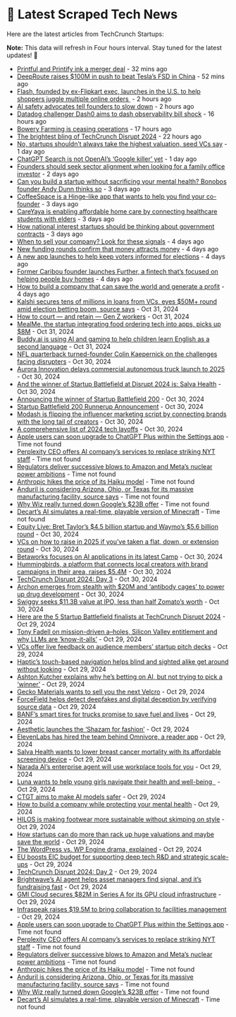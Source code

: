 
# 📰 Latest Scraped Tech News

Here are the latest articles from TechCrunch Startups:

**Note:** This data will refresh in Four hours interval. Stay tuned for the latest updates! 🔄
- [Printful and Printify ink a merger deal](https://techcrunch.com/2024/11/05/printful-and-printify-ink-a-merger-deal/) - 32 mins ago
- [DeepRoute raises $100M in push to beat Tesla’s FSD in China](https://techcrunch.com/2024/11/05/deeproute-raises-100m-in-push-to-beat-teslas-fsd-in-china/) - 52 mins ago
- [Flash, founded by ex-Flipkart exec, launches in the U.S. to help shoppers juggle multiple online orders ](https://techcrunch.com/2024/11/05/flash-founded-by-ex-flipcart-exec-launches-in-the-us-to-help-shoppers-juggle-online-orders/) - 2 hours ago
- [AI safety advocates tell founders to slow down](https://techcrunch.com/2024/11/05/ai-safety-advocates-tell-founders-to-slow-down/) - 2 hours ago
- [Datadog challenger Dash0 aims to dash observability bill shock](https://techcrunch.com/2024/11/04/datadog-challenger-dash0-aims-to-dash-observability-bill-shock/) - 16 hours ago
- [Bowery Farming is ceasing operations](https://techcrunch.com/2024/11/04/bowery-farming-is-ceasing-operations/) - 17 hours ago
- [The brightest bling of TechCrunch Disrupt 2024](https://techcrunch.com/2024/11/04/the-brightest-bling-of-techcrunch-disrupt-2024/) - 22 hours ago
- [No, startups shouldn’t always take the highest valuation, seed VCs say](https://techcrunch.com/2024/11/04/no-startups-shouldnt-always-take-the-highest-valuation-seed-vcs-say/) - 1 day ago
- [ChatGPT Search is not OpenAI’s ‘Google killer’ yet](https://techcrunch.com/2024/11/04/chatgpt-search-is-not-openais-google-killer-yet/) - 1 day ago
- [Founders should seek sector alignment when looking for a family office investor](https://techcrunch.com/2024/11/03/founders-should-seek-sector-alignment-when-looking-for-a-family-office-investor/) - 2 days ago
- [Can you build a startup without sacrificing your mental health? Bonobos founder Andy Dunn thinks so](https://techcrunch.com/2024/11/02/can-you-build-a-startup-without-sacrificing-your-mental-health-bonobos-founder-andy-dunn-thinks-so/) - 3 days ago
- [CoffeeSpace is a Hinge-like app that wants to help you find your co-founder](https://techcrunch.com/2024/11/02/coffeespace-is-a-hinge-like-app-that-wants-to-help-you-find-your-co-founder/) - 3 days ago
- [CareYaya is enabling affordable home care by connecting healthcare students with elders](https://techcrunch.com/2024/11/02/careyaya-is-enabling-affordable-home-care-by-connecting-healthcare-students-with-elders/) - 3 days ago
- [How national interest startups should be thinking about government contracts](https://techcrunch.com/2024/11/02/how-national-interest-startups-should-be-thinking-about-government-contracts/) - 3 days ago
- [When to sell your company? Look for these signals](https://techcrunch.com/2024/11/01/when-to-sell-your-company-look-for-these-signals/) - 4 days ago
- [New funding rounds confirm that money attracts money](https://techcrunch.com/2024/11/01/new-funding-rounds-confirm-that-money-attracts-money/) - 4 days ago
- [A new app launches to help keep voters informed for elections](https://techcrunch.com/2024/11/01/a-new-app-launches-to-help-keep-voters-informed-for-elections/) - 4 days ago
- [Former Caribou founder launches Further, a fintech that’s focused on helping people buy homes](https://techcrunch.com/2024/11/01/former-caribou-founder-launches-further-a-fintech-thats-focused-on-helping-people-buy-homes/) - 4 days ago
- [How to build a company that can save the world and generate a profit](https://techcrunch.com/2024/11/01/how-to-build-a-company-that-can-save-the-world-and-generate-a-profit/) - 4 days ago
- [Kalshi secures tens of millions in loans from VCs, eyes $50M+ round amid election betting boom, source says](https://techcrunch.com/2024/10/31/kalshi-secures-tens-of-millions-in-loans-from-vcs-eyes-50m-round-amid-election-betting-boom-source-says/) - Oct 31, 2024
- [How to court — and retain — Gen Z workers](https://techcrunch.com/2024/10/31/how-to-court-and-retain-gen-z-workers/) - Oct 31, 2024
- [MealMe, the startup integrating food ordering tech into apps, picks up $8M](https://techcrunch.com/2024/10/31/mealme-startup-integrating-food-ordering-tech-into-app-picks-up-8m/) - Oct 31, 2024
- [Buddy.ai is using AI and gaming to help children learn English as a second language](https://techcrunch.com/2024/10/31/buddy-ai-is-using-ai-and-gaming-to-help-children-learn-english-as-a-second-language/) - Oct 31, 2024
- [NFL quarterback turned-founder Colin Kaepernick on the challenges facing disrupters](https://techcrunch.com/2024/10/30/nfl-quarterback-turned-founder-colin-kaepernick-on-the-challenges-facing-disrupters/) - Oct 30, 2024
- [Aurora Innovation delays commercial autonomous truck launch to 2025](https://techcrunch.com/2024/10/30/aurora-innovation-delays-commercial-autonomous-truck-launch-to-2025/) - Oct 30, 2024
- [And the winner of Startup Battlefield at Disrupt 2024 is: Salva Health](https://techcrunch.com/2024/10/30/and-the-winner-of-startup-battlefield-at-disrupt-2024-is-salva-health/) - Oct 30, 2024
- [Announcing the winner of Startup Battlefield 200](https://techcrunch.com/video/announcing-the-winner-of-startup-battlefield-200/) - Oct 30, 2024
- [Startup Battlefield 200 Runnerup Announcement](https://techcrunch.com/video/startup-battlefield-200-runnerup-announcement/) - Oct 30, 2024
- [Modash is flipping the influencer marketing script by connecting brands with the long tail of creators](https://techcrunch.com/2024/10/30/modash-is-flipping-the-influencer-marketing-script-by-connecting-brands-with-the-long-tail-of-creators/) - Oct 30, 2024
- [A comprehensive list of 2024 tech layoffs](https://techcrunch.com/2024/10/30/tech-layoffs-2024-list/) - Oct 30, 2024
- [Apple users can soon upgrade to ChatGPT Plus within the Settings app](https://techcrunch.com/2024/11/04/apple-users-can-soon-upgrade-to-chatgpt-plus-within-the-settings-app/) - Time not found
- [Perplexity CEO offers AI company’s services to replace striking NYT staff](https://techcrunch.com/2024/11/04/perplexity-ceo-offers-ai-companys-services-to-replace-striking-nyt-staff/) - Time not found
- [Regulators deliver successive blows to Amazon and Meta’s nuclear power ambitions](https://techcrunch.com/2024/11/04/regulators-deliver-successive-blows-to-amazon-and-metas-nuclear-power-ambitions/) - Time not found
- [Anthropic hikes the price of its Haiku model](https://techcrunch.com/2024/11/04/anthropic-hikes-the-price-of-its-haiku-model/) - Time not found
- [Anduril is considering Arizona, Ohio, or Texas for its massive manufacturing facility, source says](https://techcrunch.com/2024/11/04/anduril-is-considering-arizona-ohio-or-texas-for-its-massive-manufacturing-facility-source-says/) - Time not found
- [Why Wiz really turned down Google’s $23B offer](https://techcrunch.com/2024/11/02/why-wiz-really-turned-down-googles-23b-offer/) - Time not found
- [Decart’s AI simulates a real-time, playable version of Minecraft](https://techcrunch.com/2024/10/31/decarts-ai-simulates-a-real-time-playable-version-of-minecraft/) - Time not found
- [Equity Live: Bret Taylor’s $4.5 billion startup and Waymo’s $5.6 billion round](https://techcrunch.com/podcast/equity-live-bret-taylors-4-5-billion-startup-and-waymos-5-6-billion-round/) - Oct 30, 2024
- [VCs on how to raise in 2025 if you’ve taken a flat, down, or extension round](https://techcrunch.com/video/vcs-on-how-to-raise-in-2025-if-youve-taken-a-flat-down-or-extension-round/) - Oct 30, 2024
- [Betaworks focuses on AI applications in its latest Camp](https://techcrunch.com/2024/10/30/betaworks-focuses-on-ai-applications-in-its-latest-camp/) - Oct 30, 2024
- [Hummingbirds, a platform that connects local creators with brand campaigns in their area, raises $5.4M](https://techcrunch.com/2024/10/30/hummingbirds-platform-that-connects-local-creators-brand-campaigns-raises-5-4-m/) - Oct 30, 2024
- [TechCrunch Disrupt 2024: Day 3](https://techcrunch.com/2024/10/30/techcrunch-disrupt-2024-day-3/) - Oct 30, 2024
- [Archon emerges from stealth with $20M and ‘antibody cages’ to power up drug development](https://techcrunch.com/2024/10/30/archon-emerges-from-stealth-with-20m-and-antibody-cages-to-power-up-drug-development/) - Oct 30, 2024
- [Swiggy seeks $11.3B value at IPO, less than half Zomato’s worth](https://techcrunch.com/2024/10/30/once-dominant-swiggy-seeks-11-3b-value-at-ipo-less-than-half-zomatos-worth/) - Oct 30, 2024
- [Here are the 5 Startup Battlefield finalists at TechCrunch Disrupt 2024](https://techcrunch.com/2024/10/29/here-are-the-5-startup-battlefield-finalists-at-techcrunch-disrupt-2024/) - Oct 29, 2024
- [Tony Fadell on mission-driven a–holes, Silicon Valley entitlement and why LLMs are ‘know-it-alls’](https://techcrunch.com/2024/10/29/tony-fadell-on-mission-driven-aholes-silicon-valley-entitlement-and-why-llms-are-know-it-alls/) - Oct 29, 2024
- [VCs offer live feedback on audience members’ startup pitch decks](https://techcrunch.com/video/vcs-offer-live-feedback-on-audience-members-startup-pitch-decks/) - Oct 29, 2024
- [Haptic’s touch-based navigation helps blind and sighted alike get around without looking](https://techcrunch.com/2024/10/29/haptics-touch-based-navigation-helps-blind-and-sighted-alike-get-around-without-looking/) - Oct 29, 2024
- [Ashton Kutcher explains why he’s betting on AI, but not trying to pick a ‘winner’](https://techcrunch.com/2024/10/29/ashton-kutcher-explains-why-hes-betting-on-ai-but-not-trying-to-pick-a-winner/) - Oct 29, 2024
- [Gecko Materials wants to sell you the next Velcro](https://techcrunch.com/2024/10/29/gecko-materials-wants-to-sell-you-the-next-velcro/) - Oct 29, 2024
- [ForceField helps detect deepfakes and digital deception by verifying source data](https://techcrunch.com/2024/10/29/forcefield-helps-detect-deepfakes-and-digital-deception-by-verifying-source-data/) - Oct 29, 2024
- [BANF’s smart tires for trucks promise to save fuel and lives](https://techcrunch.com/2024/10/29/banfs-smart-tires-for-trucks-promise-to-save-fuel-and-lives/) - Oct 29, 2024
- [Aesthetic launches the ‘Shazam for fashion’](https://techcrunch.com/2024/10/29/aesthetic-launches-the-shazam-for-fashion/) - Oct 29, 2024
- [ElevenLabs has hired the team behind Omnivore, a reader app](https://techcrunch.com/2024/10/29/elevenlabs-has-hired-the-team-behind-omnivore-a-reader-app/) - Oct 29, 2024
- [Salva Health wants to lower breast cancer mortality with its affordable screening device](https://techcrunch.com/2024/10/29/salva-health-wants-to-lower-breast-cancer-mortality-with-its-affordable-screening-device/) - Oct 29, 2024
- [Narada AI’s enterprise agent will use workplace tools for you](https://techcrunch.com/2024/10/29/narada-ais-enterprise-agent-will-use-workplace-tools-for-you/) - Oct 29, 2024
- [Luna wants to help young girls navigate their health and well-being  ](https://techcrunch.com/2024/10/29/luna-wants-to-help-young-girls-navigate-their-health-and-well-being/) - Oct 29, 2024
- [CTGT aims to make AI models safer](https://techcrunch.com/2024/10/29/ctgt-aims-to-make-ai-models-safer/) - Oct 29, 2024
- [How to build a company while protecting your mental health](https://techcrunch.com/video/how-to-build-a-company-while-protecting-your-mental-health/) - Oct 29, 2024
- [HILOS is making footwear more sustainable without skimping on style](https://techcrunch.com/2024/10/29/hilos-is-making-footwear-more-sustainable-without-skimping-on-style/) - Oct 29, 2024
- [How startups can do more than rack up huge valuations and maybe save the world](https://techcrunch.com/video/how-startups-can-do-more-than-rack-up-huge-valuations-and-maybe-save-the-world/) - Oct 29, 2024
- [The WordPress vs. WP Engine drama, explained](https://techcrunch.com/2024/10/29/wordpress-vs-wp-engine-drama-explained/) - Oct 29, 2024
- [EU boosts EIC budget for supporting deep tech R&D and strategic scale-ups](https://techcrunch.com/2024/10/29/eu-boosts-eic-budget-for-supporting-deeptech-rd-and-strategic-scale-ups/) - Oct 29, 2024
- [TechCrunch Disrupt 2024: Day 2](https://techcrunch.com/2024/10/29/techcrunch-disrupt-2024-day-2/) - Oct 29, 2024
- [Brightwave’s AI agent helps asset managers find signal, and it’s fundraising fast](https://techcrunch.com/2024/10/29/brightwaves-ai-agent-helps-asset-managers-find-signal-and-its-fundraising-fast/) - Oct 29, 2024
- [GMI Cloud secures $82M in Series A for its GPU cloud infrastructure](https://techcrunch.com/2024/10/29/gmi-cloud-secures-82m-in-series-a-for-its-gpu-cloud-infrastructure/) - Oct 29, 2024
- [Infraspeak raises $19.5M to bring collaboration to facilities management](https://techcrunch.com/2024/10/29/infraspeak-raises-19-5m-to-bring-collaboration-to-facilities-management/) - Oct 29, 2024
- [Apple users can soon upgrade to ChatGPT Plus within the Settings app](https://techcrunch.com/2024/11/04/apple-users-can-soon-upgrade-to-chatgpt-plus-within-the-settings-app/) - Time not found
- [Perplexity CEO offers AI company’s services to replace striking NYT staff](https://techcrunch.com/2024/11/04/perplexity-ceo-offers-ai-companys-services-to-replace-striking-nyt-staff/) - Time not found
- [Regulators deliver successive blows to Amazon and Meta’s nuclear power ambitions](https://techcrunch.com/2024/11/04/regulators-deliver-successive-blows-to-amazon-and-metas-nuclear-power-ambitions/) - Time not found
- [Anthropic hikes the price of its Haiku model](https://techcrunch.com/2024/11/04/anthropic-hikes-the-price-of-its-haiku-model/) - Time not found
- [Anduril is considering Arizona, Ohio, or Texas for its massive manufacturing facility, source says](https://techcrunch.com/2024/11/04/anduril-is-considering-arizona-ohio-or-texas-for-its-massive-manufacturing-facility-source-says/) - Time not found
- [Why Wiz really turned down Google’s $23B offer](https://techcrunch.com/2024/11/02/why-wiz-really-turned-down-googles-23b-offer/) - Time not found
- [Decart’s AI simulates a real-time, playable version of Minecraft](https://techcrunch.com/2024/10/31/decarts-ai-simulates-a-real-time-playable-version-of-minecraft/) - Time not found